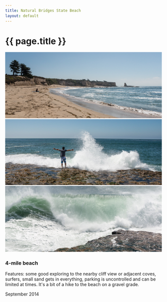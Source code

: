```yaml
---
title: Natural Bridges State Beach
layout: default
---
```


# {{ page.title }}

<img src="nb-01.jpg"><br/>
<img src="nb-02.jpg"><br/>
<img src="nb-03.jpg">

### 4-mile beach

Features: some good exploring to the nearby cliff view or adjacent coves,
  surfers, small sand gets in everything, parking is uncontrolled and can be
  limited at times.  It's a bit of a hike to the beach on a gravel grade.

September 2014
